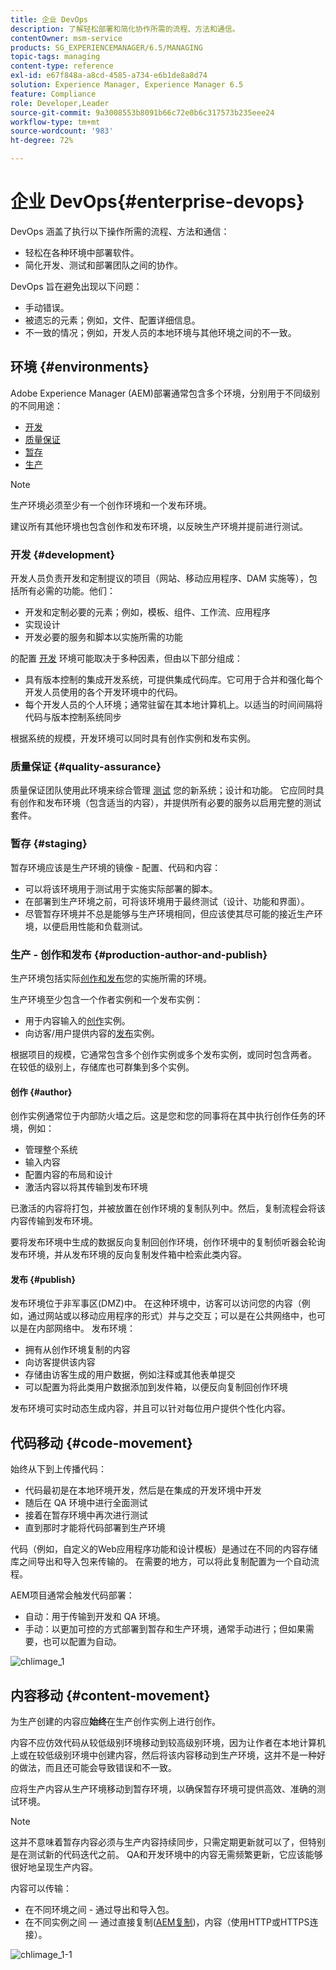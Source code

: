 ```yaml
---
title: 企业 DevOps
description: 了解轻松部署和简化协作所需的流程、方法和通信。
contentOwner: msm-service
products: SG_EXPERIENCEMANAGER/6.5/MANAGING
topic-tags: managing
content-type: reference
exl-id: e67f848a-a8cd-4585-a734-e6b1de8a8d74
solution: Experience Manager, Experience Manager 6.5
feature: Compliance
role: Developer,Leader
source-git-commit: 9a3008553b8091b66c72e0b6c317573b235eee24
workflow-type: tm+mt
source-wordcount: '983'
ht-degree: 72%

---
```


# 企业 DevOps{#enterprise-devops}

DevOps 涵盖了执行以下操作所需的流程、方法和通信：

* 轻松在各种环境中部署软件。
* 简化开发、测试和部署团队之间的协作。

DevOps 旨在避免出现以下问题：

* 手动错误。
* 被遗忘的元素；例如，文件、配置详细信息。
* 不一致的情况；例如，开发人员的本地环境与其他环境之间的不一致。

## 环境 {#environments}

Adobe Experience Manager (AEM)部署通常包含多个环境，分别用于不同级别的不同用途：

* [开发](#development)
* [质量保证](#quality-assurance)
* [暂存](#staging)
* [生产](#production-author-and-publish)

>[!NOTE]
>
>生产环境必须至少有一个创作环境和一个发布环境。
>
>建议所有其他环境也包含创作和发布环境，以反映生产环境并提前进行测试。

### 开发 {#development}

开发人员负责开发和定制提议的项目（网站、移动应用程序、DAM 实施等），包括所有必需的功能。他们：

* 开发和定制必要的元素；例如，模板、组件、工作流、应用程序
* 实现设计
* 开发必要的服务和脚本以实施所需的功能

的配置 [开发](/help/sites-developing/best-practices.md) 环境可能取决于多种因素，但由以下部分组成：

* 具有版本控制的集成开发系统，可提供集成代码库。它可用于合并和强化每个开发人员使用的各个开发环境中的代码。
* 每个开发人员的个人环境；通常驻留在其本地计算机上。以适当的时间间隔将代码与版本控制系统同步

根据系统的规模，开发环境可以同时具有创作实例和发布实例。

### 质量保证 {#quality-assurance}

质量保证团队使用此环境来综合管理 [测试](/help/sites-developing/test-plan.md) 您的新系统；设计和功能。 它应同时具有创作和发布环境（包含适当的内容），并提供所有必要的服务以启用完整的测试套件。

### 暂存 {#staging}

暂存环境应该是生产环境的镜像 - 配置、代码和内容：

* 可以将该环境用于测试用于实施实际部署的脚本。
* 在部署到生产环境之前，可将该环境用于最终测试（设计、功能和界面）。
* 尽管暂存环境并不总是能够与生产环境相同，但应该使其尽可能的接近生产环境，以便启用性能和负载测试。

### 生产 - 创作和发布 {#production-author-and-publish}

生产环境包括实际[创作和发布](/help/sites-authoring/author.md#concept-of-authoring-and-publishing)您的实施所需的环境。

生产环境至少包含一个作者实例和一个发布实例：

* 用于内容输入的[创作](#author)实例。
* 向访客/用户提供内容的[发布](#publish)实例。

根据项目的规模，它通常包含多个创作实例或多个发布实例，或同时包含两者。 在较低的级别上，存储库也可群集到多个实例。

#### 创作 {#author}

创作实例通常位于内部防火墙之后。这是您和您的同事将在其中执行创作任务的环境，例如：

* 管理整个系统
* 输入内容
* 配置内容的布局和设计
* 激活内容以将其传输到发布环境

已激活的内容将打包，并被放置在创作环境的复制队列中。然后，复制流程会将该内容传输到发布环境。

要将发布环境中生成的数据反向复制回创作环境，创作环境中的复制侦听器会轮询发布环境，并从发布环境的反向复制发件箱中检索此类内容。

#### 发布 {#publish}

发布环境位于非军事区(DMZ)中。 在这种环境中，访客可以访问您的内容（例如，通过网站或以移动应用程序的形式）并与之交互；可以是在公共网络中，也可以是在内部网络中。 发布环境：

* 拥有从创作环境复制的内容
* 向访客提供该内容
* 存储由访客生成的用户数据，例如注释或其他表单提交
* 可以配置为将此类用户数据添加到发件箱，以便反向复制回创作环境

发布环境可实时动态生成内容，并且可以针对每位用户提供个性化内容。

## 代码移动 {#code-movement}

始终从下到上传播代码：

* 代码最初是在本地环境开发，然后是在集成的开发环境中开发
* 随后在 QA 环境中进行全面测试
* 接着在暂存环境中再次进行测试
* 直到那时才能将代码部署到生产环境

代码（例如，自定义的Web应用程序功能和设计模板）是通过在不同的内容存储库之间导出和导入包来传输的。 在需要的地方，可以将此复制配置为一个自动流程。

AEM项目通常会触发代码部署：

* 自动：用于传输到开发和 QA 环境。
* 手动：以更加可控的方式部署到暂存和生产环境，通常手动进行；但如果需要，也可以配置为自动。

![chlimage_1](assets/chlimage_1.png)

## 内容移动 {#content-movement}

为生产创建的内容应&#x200B;**始终**&#x200B;在生产创作实例上进行创作。

内容不应仿效代码从较低级别环境移动到较高级别环境，因为让作者在本地计算机上或在较低级别环境中创建内容，然后将该内容移动到生产环境，这并不是一种好的做法，而且还可能会导致错误和不一致。

应将生产内容从生产环境移动到暂存环境，以确保暂存环境可提供高效、准确的测试环境。

>[!NOTE]
>
>这并不意味着暂存内容必须与生产内容持续同步，只需定期更新就可以了，但特别是在测试新的代码迭代之前。 QA和开发环境中的内容无需频繁更新，它应该能够很好地呈现生产内容。

内容可以传输：

* 在不同环境之间 - 通过导出和导入包。
* 在不同实例之间 — 通过直接复制([AEM复制](/help/sites-deploying/replication.md))，内容（使用HTTP或HTTPS连接）。

![chlimage_1-1](assets/chlimage_1-1.png)
